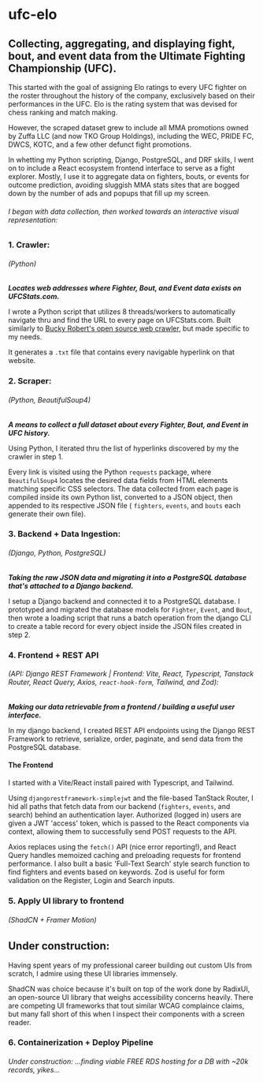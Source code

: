 # ufc-elo
## Collecting, aggregating, and displaying fight, bout, and event data from the Ultimate Fighting Championship (UFC).

This started with the goal of assigning Elo ratings to every UFC fighter on the roster throughout the history of the company, exclusively based on their performances in the UFC. Elo is the rating system that was devised for chess ranking and match making.

However, the scraped dataset grew to include all MMA promotions owned by Zuffa LLC (and now TKO Group Holdings), including the WEC, PRIDE FC, DWCS, KOTC, and a few other defunct fight promotions. 

In whetting my Python scripting, Django, PostgreSQL, and DRF skills, I went on to include a React ecosystem frontend interface to serve as a fight explorer. Mostly, I use it to aggregate data on fighters, bouts, or events for outcome prediction, avoiding sluggish MMA stats sites that are bogged down by the number of ads and popups that fill up my screen.


###### I began with data collection, then worked towards an interactive visual representation:

### 1. Crawler: 
###### (Python)
_**Locates web addresses where Fighter, Bout, and Event data exists on UFCStats.com.**_ 

I wrote a Python script that utilizes 8 threads/workers to automatically navigate thru and find the URL to every page on UFCStats.com. Built similarly to [Bucky Robert's open source web crawler](https://github.com/buckyroberts/Spider), but made specific to my needs. 

It generates a `.txt` file that contains every navigable hyperlink on that website.


### 2. Scraper: 
###### (Python, BeautifulSoup4)
_**A means to collect a full dataset about every Fighter, Bout, and Event in UFC history.**_ 

Using Python, I iterated thru the list of hyperlinks discovered by my the crawler in step 1. 

Every link is visited using the Python `requests` package, where `BeautifulSoup4` locates the desired data fields from HTML elements matching specific CSS selectors. The data collected from each page is compiled inside its own Python list, converted to a JSON object, then appended to its respective JSON file ( `fighters`, `events`, and `bouts` each generate their own file).


### 3. Backend + Data Ingestion: 
###### (Django, Python, PostgreSQL)
_**Taking the raw JSON data and migrating it into a PostgreSQL database that's attached to a Django backend.**_

I setup a Django backend and connected it to a PostgreSQL database. I prototyped and migrated the database models for `Fighter`, `Event`, and `Bout`, then wrote a loading script that runs a batch operation from the django CLI to create a table record for every object inside the JSON files created in step 2.


### 4. Frontend + REST API 
###### (API: Django REST Framework | Frontend: Vite, React, Typescript, Tanstack Router, React Query, Axios, `react-hook-form`, Tailwind, and Zod):
_**Making our data retrievable from a frontend / building a useful user interface.**_

In my django backend, I created REST API endpoints using the Django REST Framework to retrieve, serialize, order, paginate, and send data from the PostgreSQL database.

#### The Frontend

I started with a Vite/React install paired with Typescript, and Tailwind.

Using `djangorestframework-simplejwt` and the file-based TanStack Router, I hid all paths that fetch data from our backend (`fighters`, `events`, and search) behind an authentication layer. Authorized (logged in) users are given a JWT 'access' token, which is passed to the React components via context, allowing them to successfully send POST requests to the API.

Axios replaces using the `fetch()` API (nice error reporting!), and React Query handles memoized caching and preloading requests for frontend performance. I also built a basic 'Full-Text Search' style search function to find fighters and events based on keywords. Zod is useful for form validation on the Register, Login and Search inputs.

### 5. Apply UI library to frontend
###### (ShadCN + Framer Motion) 

## Under construction:

Having spent years of my professional career building out custom UIs from scratch, I admire using these UI libraries immensely.

ShadCN was choice because it's built on top of the work done by RadixUI, an open-source UI library that weighs accessibility concerns heavily. There are competing UI frameworks that tout similar WCAG complaince claims, but many fall short of this when I inspect their components with a screen reader.

### 6. Containerization + Deploy Pipeline
###### Under construction:  ...finding viable FREE RDS hosting for a DB with ~20k records, yikes...